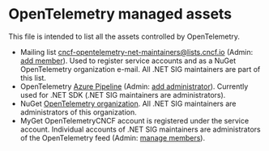 # OpenTelemetry managed assets

This file is intended to list all the assets controlled by OpenTelemetry.

- Mailing list cncf-opentelemetry-net-maintainers@lists.cncf.io (Admin: [add member](https://lists.cncf.io/g/cncf-opentelemetry-net-maintainers/)). Used to register service accounts and as a NuGet OpenTelemetry organization e-mail. All .NET SIG maintainers are part of this list.
- OpenTelemetry [Azure Pipeline](https://dev.azure.com/opentelemetry/) (Admin: [add administrator](https://dev.azure.com/opentelemetry/pipelines/_settings/)). Currently used for .NET SDK (.NET SIG maintainers are administrators).
- NuGet [OpenTelemetry organization](https://www.nuget.org/organization/OpenTelemetry). All .NET SIG maintainers are administrators of this organization.
- MyGet OpenTelemetryCNCF account is registered under the service account. Individual accounts of .NET SIG maintainers are administrators of the OpenTelemetry feed (Admin: [manage members](https://www.myget.org/feed/Security/opentelemetry)).

